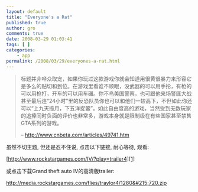 ```yaml
---
layout: default
title: "Everyone's a Rat"
published: true
author: gro
comments: true
date: 2008-03-29 01:03:41
tags: [ ]
categories:
    - app
permalink: /2008/03/29/everyones-a-rat.html
---
```

> 标题并非哗众取宠，如果你玩过这款游戏你就会知道用很黄很暴力来形容它是多么的贴切和到位。在游戏里看谁不顺眼，没武器的可以用手抡，有枪的可以用枪打，开车的可以用车碾。你不鸟美国警察，也可跟他来场警匪大战甚至最后连“24小时”里的反恐队员你也可以和他们一较高下，不但如此你还可以“上九天揽月，下五洋捉鳖”。如此自由度高的游戏，当然受到无数玩家的追捧同时负面的评价也非常多，游戏本身就是限制级在有些国家甚至禁售GTA系列的游戏。
> 
> &#8211; http://www.cnbeta.com/articles/49741.htm

 虽然不切主题, 但还是忍不住说, 点击以下链接, 耐心等待, 观看:
  
[http://www.rockstargames.com/IV/?play=trailer4][1]
  
或点击下载Grand theft auto IV的高清版trailer:
  
http://media.rockstargames.com/flies/traylor4/1280&#215;720.zip

 [1]: http://www.rockstargames.com/IV/?play=trailer4 "http://www.rockstargames.com/IV/?play=trailer4"